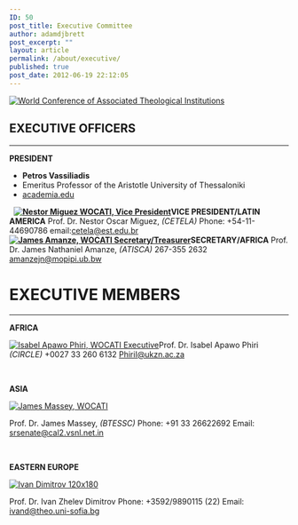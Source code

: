 ```yaml
---
ID: 50
post_title: Executive Committee
author: adamdjbrett
post_excerpt: ""
layout: article
permalink: /about/executive/
published: true
post_date: 2012-06-19 22:12:05
---
```

[![World Conference of Associated Theological Institutions](https://wocati.org/wp-content/uploads/2012/06/WOCATI-logo.png "WOCATI logo")](https://wocati.org/wp-content/uploads/2012/06/WOCATI-logo.png)

## EXECUTIVE OFFICERS

* * *

**PRESIDENT**

- **Petros Vassiliadis**
- Emeritus Professor of the Aristotle University of Thessaloniki
- [academia.edu](http://auth.academia.edu/PetrosVassiliadis)


  **[![](https://wocati.org/wp-content/uploads/2012/06/Nestor-Miguez-120x140.jpg "Nestor Miguez WOCATI, Vice President")](https://wocati.org/wp-content/uploads/2012/06/Nestor-Miguez-120x140.jpg)VICE PRESIDENT/LATIN AMERICA** Prof. Dr. Nestor Oscar Miguez, _(CETELA)_ Phone: +54-11-44690786 email:cetela@est.edu.br     **[![](https://wocati.org/wp-content/uploads/2012/06/James_Amanze.png "James Amanze, WOCATI Secretary/Treasurer")](https://wocati.org/wp-content/uploads/2012/06/James_Amanze.png)SECRETARY/AFRICA** Prof. Dr. James Nathaniel Amanze, _(ATISCA)_ 267-355 2632 amanzejn@mopipi.ub.bw

# EXECUTIVE MEMBERS

* * *

**AFRICA**

[![](https://wocati.org/wp-content/uploads/2012/06/Isabel-Apawo-Phiri-120x110.jpg "Isabel Apawo Phiri, WOCATI Executive")](https://wocati.org/wp-content/uploads/2012/06/Isabel-Apawo-Phiri-120x110.jpg)Prof. Dr. Isabel Apawo Phiri _(CIRCLE)_ +0027 33 260 6132 PhiriI@ukzn.ac.za

   

**ASIA**

[![](https://wocati.org/wp-content/uploads/2012/06/James-Massey-120x162.jpg "James Massey, WOCATI")](https://wocati.org/wp-content/uploads/2012/06/James-Massey-120x162.jpg)

Prof. Dr. James Massey, _(BTESSC)_ Phone: +91 33 26622692 Email: srsenate@cal2.vsnl.net.in

   

**EASTERN EUROPE**

[![](https://wocati.org/wp-content/uploads/2012/06/Ivan-Dimitrov-120x180.jpg "Ivan Dimitrov 120x180")](https://wocati.org/wp-content/uploads/2012/06/Ivan-Dimitrov-120x180.jpg)

Prof. Dr. Ivan Zhelev Dimitrov Phone: +3592/9890115 (22) Email: ivand@theo.uni-sofia.bg
